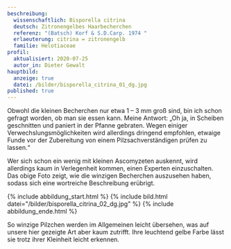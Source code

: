 ```yaml
---
beschreibung:
  wissenschaftlich: Bisporella citrina
  deutsch: Zitronengelbes Haarbecherchen
  referenz: "(Batsch) Korf & S.D.Carp. 1974 "
  erlaeuterung: citrina = zitronengelb
  familie: Helotiaceae
profil:
  aktualisiert: 2020-07-25
  autor_in: Dieter Gewalt
hauptbild:
  anzeige: true
  datei: /bilder/bisporella_citrina_01_dg.jpg
published: true
---
```

Obwohl die kleinen Becherchen nur etwa 1 – 3 mm groß sind, bin ich schon gefragt worden, ob man sie essen kann. Meine Antwort: „Oh ja, in Scheiben geschnitten und paniert in der Pfanne gebraten. Wegen einiger Verwechslungsmöglichkeiten wird allerdings dringend empfohlen, etwaige Funde vor der Zubereitung von einem Pilzsachverständigen prüfen zu lassen.“

Wer sich schon ein wenig mit kleinen Ascomyzeten auskennt, wird allerdings kaum in Verlegenheit kommen, einen Experten einzuschalten. Das obige Foto zeigt, wie die winzigen Becherchen auszusehen haben, sodass sich eine wortreiche Beschreibung erübrigt.

{% include abbildung_start.html %}
{% include bild.html datei="/bilder/bisporella_citrina_02_dg.jpg" %}
{% include abbildung_ende.html %}

So winzige Pilzchen werden im Allgemeinen leicht übersehen, was auf unsere hier gezeigte Art aber kaum zutrifft. Ihre leuchtend gelbe Farbe lässt sie trotz ihrer Kleinheit leicht erkennen.
